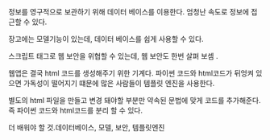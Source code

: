 정보를 영구적으로 보관하기 위해 데이터 베이스를 이용한다. 
엄청난 속도로 정보에 접근할 수 있다.

장고에는 모델기능이 있는데, 데이터 베이스를 쉽게 사용할 수 있다.

스크립트 태그로 웹 보안을 위협할 수 있는데, 웹 보안도 한번 살펴 보셈 . 

웹앱은 결국 html 코드를 생성해주기 위한 기계다.
파이썬 코드와 html코드가 뒤엉켜 있으면 가독성이 떨어지기 떄문에 많은 사람들이 템플릿 엔진을 사용한다.

별도의 html 파일을 만들고 변경 돼야할 부분만 약속된 문법에 맞게 코드를 추가해준다. 즉 파이썬 코드와
html코드를 분리 할 수 있다.


더 배워야 할 것.데이터베이스, 모델, 보안, 템플릿엔진
